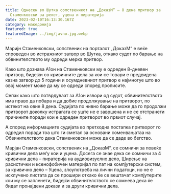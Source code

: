 ```yaml
---
title: Однесен во Шутка сопственикот на „ДоказМ“ – 8 дена притвор за
  Стаменковски за рекет, уцена и пиратерија
date: 2023-02-10T16:13:30.167Z
category: македонија
featured: true
featuredImage: ../img/javno.jpg.webp
---
```


<!--StartFragment-->

Маријн Стаменковски, сопственик на порталот „ДоказМ“ е веќе спроведен во истражниот затвор во Шутка, откако судот по барање на обвинителството му одреди мерка притвор.

<!--EndFragment--><!--StartFragment-->

Како што дознава А1он на Стаменковски му е одреден 8-дневен притвор, бидејќи со кривичните дела за кои се товари е предвидена казна затвор до 5 години и осумдневниот притвор е најмногуе што во овој момент може да му се одреди според прописите.

Сепак како што потврдуваат за А1он извори од судот, обвинителството има право да побара и да добие продолжување на притворот, по истекот на овие 8 дена. Судијата по нивно барање може да го продолжи притворот доколку истрагата се уште не е завршена и не се отстранети причините поради кои е одреден притворот во првиот случај.

А според информациите судијата во претходна постапка притворот го одредил поради тоа што ги сметал за основани соменвањатаа на Обвинителството дека Стаменковски може да се даде во бегство.

Марјан Стаменковски, сопственик на „ДоказМ“, се сомничи за повеќе кривични дела меѓу кои и уцена. Досега се знае дека се сомничи за 4 кривични дела – пиратерија на аудиовизуелно дело, Ширење на расистички и ксенофобичен материјал по пат на компјутерски систем, за кривично дело – Уцена, злоупотреба на лични податоци, но не е исклучено листата да се прошири откако ќе се вештачат компјутерите кои му се запленети, бидејќи обвинителството се сомнева дека ќе бидат пронајдени докази и за други кривични дела.

<!--EndFragment-->
